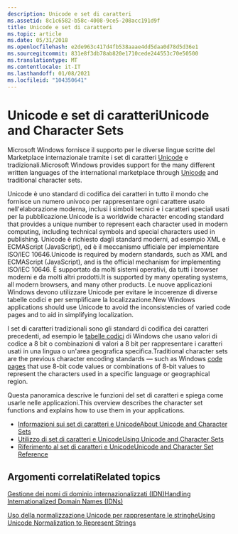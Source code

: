 ```yaml
---
description: Unicode e set di caratteri
ms.assetid: 8c1c6582-b58c-4008-9ce5-208acc191d9f
title: Unicode e set di caratteri
ms.topic: article
ms.date: 05/31/2018
ms.openlocfilehash: e2de963c417d4fb538aaae4dd5daa0d78d5d36e1
ms.sourcegitcommit: 831e8f3db78ab820e1710cede244553c70e50500
ms.translationtype: MT
ms.contentlocale: it-IT
ms.lasthandoff: 01/08/2021
ms.locfileid: "104350641"
---
```

# <a name="unicode-and-character-sets"></a><span data-ttu-id="1e142-103">Unicode e set di caratteri</span><span class="sxs-lookup"><span data-stu-id="1e142-103">Unicode and Character Sets</span></span>

<span data-ttu-id="1e142-104">Microsoft Windows fornisce il supporto per le diverse lingue scritte del Marketplace internazionale tramite i set di caratteri [Unicode](unicode.md) e tradizionali.</span><span class="sxs-lookup"><span data-stu-id="1e142-104">Microsoft Windows provides support for the many different written languages of the international marketplace through [Unicode](unicode.md) and traditional character sets.</span></span>

<span data-ttu-id="1e142-105">Unicode è uno standard di codifica dei caratteri in tutto il mondo che fornisce un numero univoco per rappresentare ogni carattere usato nell'elaborazione moderna, inclusi i simboli tecnici e i caratteri speciali usati per la pubblicazione.</span><span class="sxs-lookup"><span data-stu-id="1e142-105">Unicode is a worldwide character encoding standard that provides a unique number to represent each character used in modern computing, including technical symbols and special characters used in publishing.</span></span> <span data-ttu-id="1e142-106">Unicode è richiesto dagli standard moderni, ad esempio XML e ECMAScript (JavaScript), ed è il meccanismo ufficiale per implementare ISO/IEC 10646.</span><span class="sxs-lookup"><span data-stu-id="1e142-106">Unicode is required by modern standards, such as XML and ECMAScript (JavaScript), and is the official mechanism for implementing ISO/IEC 10646.</span></span> <span data-ttu-id="1e142-107">È supportato da molti sistemi operativi, da tutti i browser moderni e da molti altri prodotti.</span><span class="sxs-lookup"><span data-stu-id="1e142-107">It is supported by many operating systems, all modern browsers, and many other products.</span></span> <span data-ttu-id="1e142-108">Le nuove applicazioni Windows devono utilizzare Unicode per evitare le incoerenze di diverse tabelle codici e per semplificare la localizzazione.</span><span class="sxs-lookup"><span data-stu-id="1e142-108">New Windows applications should use Unicode to avoid the inconsistencies of varied code pages and to aid in simplifying localization.</span></span>

<span data-ttu-id="1e142-109">I set di caratteri tradizionali sono gli standard di codifica dei caratteri precedenti, ad esempio le [tabelle codici](code-pages.md) di Windows che usano valori di codice a 8 bit o combinazioni di valori a 8 bit per rappresentare i caratteri usati in una lingua o un'area geografica specifica.</span><span class="sxs-lookup"><span data-stu-id="1e142-109">Traditional character sets are the previous character encoding standards — such as Windows [code pages](code-pages.md) that use 8-bit code values or combinations of 8-bit values to represent the characters used in a specific language or geographical region.</span></span>

<span data-ttu-id="1e142-110">Questa panoramica descrive le funzioni del set di caratteri e spiega come usarle nelle applicazioni.</span><span class="sxs-lookup"><span data-stu-id="1e142-110">This overview describes the character set functions and explains how to use them in your applications.</span></span>

-   [<span data-ttu-id="1e142-111">Informazioni sui set di caratteri e Unicode</span><span class="sxs-lookup"><span data-stu-id="1e142-111">About Unicode and Character Sets</span></span>](about-unicode-and-character-sets.md)
-   [<span data-ttu-id="1e142-112">Utilizzo di set di caratteri e Unicode</span><span class="sxs-lookup"><span data-stu-id="1e142-112">Using Unicode and Character Sets</span></span>](using-unicode-and-character-sets.md)
-   [<span data-ttu-id="1e142-113">Riferimento al set di caratteri e Unicode</span><span class="sxs-lookup"><span data-stu-id="1e142-113">Unicode and Character Set Reference</span></span>](unicode-and-character-set-reference.md)

## <a name="related-topics"></a><span data-ttu-id="1e142-114">Argomenti correlati</span><span class="sxs-lookup"><span data-stu-id="1e142-114">Related topics</span></span>

<dl> <dt>

[<span data-ttu-id="1e142-115">Gestione dei nomi di dominio internazionalizzati (IDN)</span><span class="sxs-lookup"><span data-stu-id="1e142-115">Handling Internationalized Domain Names (IDNs)</span></span>](handling-internationalized-domain-names--idns.md)
</dt> <dt>

[<span data-ttu-id="1e142-116">Uso della normalizzazione Unicode per rappresentare le stringhe</span><span class="sxs-lookup"><span data-stu-id="1e142-116">Using Unicode Normalization to Represent Strings</span></span>](using-unicode-normalization-to-represent-strings.md)
</dt> </dl>

 

 



